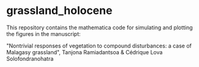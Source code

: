 # grassland_holocene

This repository contains the mathematica code for simulating and plotting the figures in the manuscript: 

"Nontrivial responses of vegetation to compound disturbances: a case of Malagasy grassland", Tanjona Ramiadantsoa & Cédrique Lova Solofondranohatra
